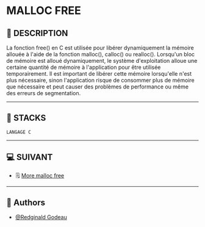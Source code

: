 # MALLOC FREE


## 📑 DESCRIPTION

La fonction free() en C est utilisée pour libérer dynamiquement la mémoire allouée à l'aide de la fonction malloc(), calloc() ou realloc(). Lorsqu'un bloc de mémoire est alloué dynamiquement, le système d'exploitation alloue une certaine quantité de mémoire à l'application pour être utilisée temporairement. Il est important de libérer cette mémoire lorsqu'elle n'est plus nécessaire, sinon l'application risque de consommer plus de mémoire que nécessaire et peut causer des problèmes de performance ou même des erreurs de segmentation.

----------------------
## 🔧 STACKS

    LANGAGE C

----------------------
## 💻 SUIVANT

  - 🗒 [More malloc free](https://github.com/RedginaldGodeau/holbertonschool-low_level_programming/tree/main/more_malloc_free)
----------------------
## 👦 Authors

- [@Redginald Godeau](https://github.com/RedginaldGodeau)
